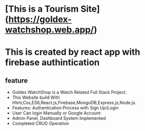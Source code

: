 # [This is a Tourism Site] (https://goldex-watchshop.web.app/)
# This is created by react app with firebase authintication 
## feature
- Goldex WatchShop is a Watch Related Full Stack Project.
- This Website build With Html,Css,ES6,React.js,Firebase,MongoDB,Express.js,Node.js.
- Features: Authentication Process with Sign Up/Login
- User Can login Manually or Google Account
- Admin Panel, Dashboard System Implemented
- Completed CRUD Operation 
